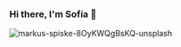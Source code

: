 ### Hi there, I'm Sofía 👋
![markus-spiske-8OyKWQgBsKQ-unsplash](https://user-images.githubusercontent.com/78280109/127743794-385b0232-a7de-4af5-97fd-52956fbad21a.jpg)
<!--
**sofiapel/sofiapel** is a ✨ _special_ ✨ repository because its `README.md` (this file) appears on your GitHub profile.

Here are some ideas to get you started:

- 🔭 I’m currently working on ...
- 🌱 I’m currently learning ...
- 👯 I’m looking to collaborate on ...
- 🤔 I’m looking for help with ...
- 💬 Ask me about ...
- 📫 How to reach me: ...
- 😄 Pronouns: ...
- ⚡ Fun fact: ...
-->
